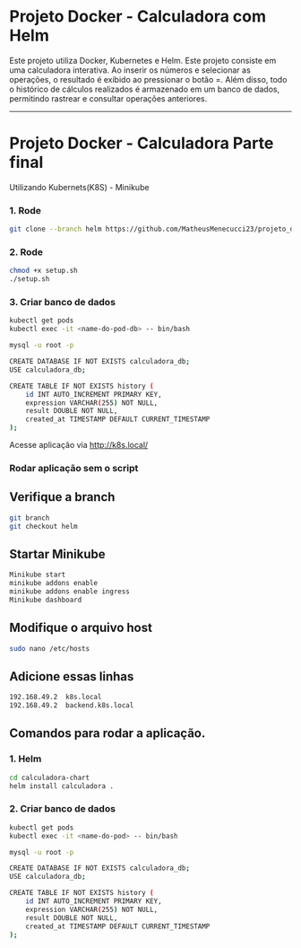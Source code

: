# Projeto Docker - Calculadora com Helm

Este projeto utiliza Docker, Kubernetes e Helm. 
Este projeto consiste em uma calculadora interativa. Ao inserir os números e selecionar as operações, o resultado é exibido ao pressionar o botão =. Além disso, todo o histórico de cálculos realizados é armazenado em um banco de dados, permitindo rastrear e consultar operações anteriores.

---
# Projeto Docker - Calculadora Parte final 
Utilizando Kubernets(K8S) - Minikube
### 1. Rode
```bash
git clone --branch helm https://github.com/MatheusMenecucci23/projeto_devops.git
```

### 2. Rode
```bash
chmod +x setup.sh
./setup.sh
```

### 3. Criar banco de dados
```bash
kubectl get pods
kubectl exec -it <name-do-pod-db> -- bin/bash

mysql -u root -p

CREATE DATABASE IF NOT EXISTS calculadora_db;
USE calculadora_db;

CREATE TABLE IF NOT EXISTS history (
    id INT AUTO_INCREMENT PRIMARY KEY,
    expression VARCHAR(255) NOT NULL,
    result DOUBLE NOT NULL,
    created_at TIMESTAMP DEFAULT CURRENT_TIMESTAMP
);

```
Acesse aplicação via http://k8s.local/

### Rodar aplicação sem o script
## Verifique a branch
```bash
git branch
git checkout helm
```

## Startar Minikube
```bash
Minikube start
minikube addons enable
minikube addons enable ingress
Minikube dashboard
```

## Modifique o arquivo host
```bash
sudo nano /etc/hosts
```

## Adicione essas linhas
```bash
192.168.49.2  k8s.local
192.168.49.2  backend.k8s.local
```

## Comandos para rodar a aplicação.
### 1. Helm
```bash
cd calculadora-chart
helm install calculadora .
```

### 2. Criar banco de dados
```bash
kubectl get pods
kubectl exec -it <name-do-pod> -- bin/bash

mysql -u root -p

CREATE DATABASE IF NOT EXISTS calculadora_db;
USE calculadora_db;

CREATE TABLE IF NOT EXISTS history (
    id INT AUTO_INCREMENT PRIMARY KEY,
    expression VARCHAR(255) NOT NULL,
    result DOUBLE NOT NULL,
    created_at TIMESTAMP DEFAULT CURRENT_TIMESTAMP
);


```
